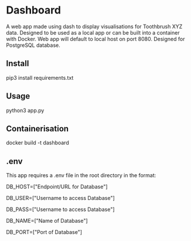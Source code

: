 # Dashboard

A web app made using dash to display visualisations for Toothbrush XYZ data. Designed to be used as a local app or can be built into a container with Docker. Web app will default to local host on port 8080. Designed for PostgreSQL database.

## Install

pip3 install requirements.txt

## Usage

python3 app.py

## Containerisation

docker build -t dashboard

## .env

This app requires a .env file in the root directory in the format:

DB_HOST=["Endpoint/URL for Database"]

DB_USER=["Username to access Database"]

DB_PASS=["Username to access Database"]

DB_NAME=["Name of Database"]

DB_PORT=["Port of Database"]
